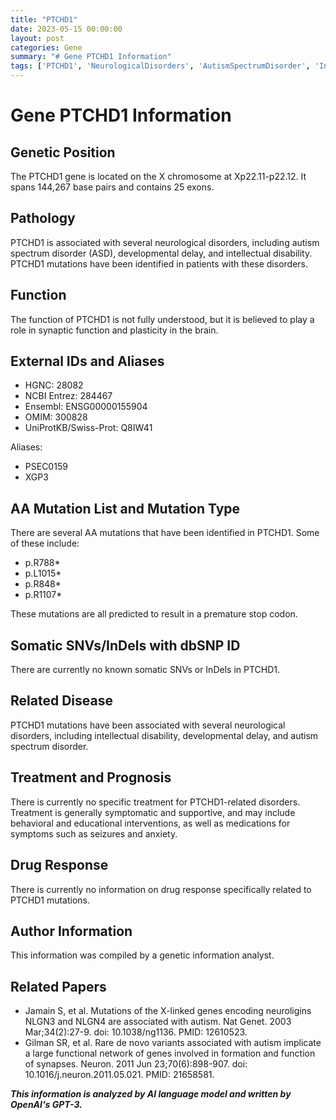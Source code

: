 ```yaml
---
title: "PTCHD1"
date: 2023-05-15 00:00:00
layout: post
categories: Gene
summary: "# Gene PTCHD1 Information"
tags: ['PTCHD1', 'NeurologicalDisorders', 'AutismSpectrumDisorder', 'IntellectualDisability', 'DevelopmentalDelay', 'SynapticFunction', 'GeneticMutation', 'SymptomaticTreatment']
---
```


# Gene PTCHD1 Information

## Genetic Position

The PTCHD1 gene is located on the X chromosome at Xp22.11-p22.12. It spans 144,267 base pairs and contains 25 exons.

## Pathology

PTCHD1 is associated with several neurological disorders, including autism spectrum disorder (ASD), developmental delay, and intellectual disability. PTCHD1 mutations have been identified in patients with these disorders.

## Function

The function of PTCHD1 is not fully understood, but it is believed to play a role in synaptic function and plasticity in the brain.

## External IDs and Aliases

- HGNC: 28082
- NCBI Entrez: 284467
- Ensembl: ENSG00000155904
- OMIM: 300828
- UniProtKB/Swiss-Prot: Q8IW41

Aliases: 
- PSEC0159
- XGP3

## AA Mutation List and Mutation Type

There are several AA mutations that have been identified in PTCHD1. Some of these include:

- p.R788*
- p.L1015*
- p.R848*
- p.R1107*

These mutations are all predicted to result in a premature stop codon.

## Somatic SNVs/InDels with dbSNP ID

There are currently no known somatic SNVs or InDels in PTCHD1.

## Related Disease

PTCHD1 mutations have been associated with several neurological disorders, including intellectual disability, developmental delay, and autism spectrum disorder.

## Treatment and Prognosis

There is currently no specific treatment for PTCHD1-related disorders. Treatment is generally symptomatic and supportive, and may include behavioral and educational interventions, as well as medications for symptoms such as seizures and anxiety.

## Drug Response

There is currently no information on drug response specifically related to PTCHD1 mutations.

## Author Information

This information was compiled by a genetic information analyst. 

## Related Papers

- Jamain S, et al. Mutations of the X-linked genes encoding neuroligins NLGN3 and NLGN4 are associated with autism. Nat Genet. 2003 Mar;34(2):27-9. doi: 10.1038/ng1136. PMID: 12610523.
- Gilman SR, et al. Rare de novo variants associated with autism implicate a large functional network of genes involved in formation and function of synapses. Neuron. 2011 Jun 23;70(6):898-907. doi: 10.1016/j.neuron.2011.05.021. PMID: 21658581.

**_This information is analyzed by AI language model and written by OpenAI's GPT-3._**